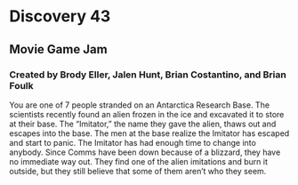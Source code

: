 # Discovery 43

## Movie Game Jam
### Created by Brody Eller, Jalen Hunt, Brian Costantino, and Brian Foulk

You are one of 7 people stranded on an Antarctica Research Base. The scientists recently found an alien frozen in the ice and excavated it to store at their base. The “Imitator,” the name they gave the alien, thaws out and escapes into the base. The men at the base realize the Imitator has escaped and start to panic. The Imitator has had enough time to change into anybody. Since Comms have been down because of a blizzard, they have no immediate way out. They find one of the alien imitations and burn it outside, but they still believe that some of them aren’t who they seem.